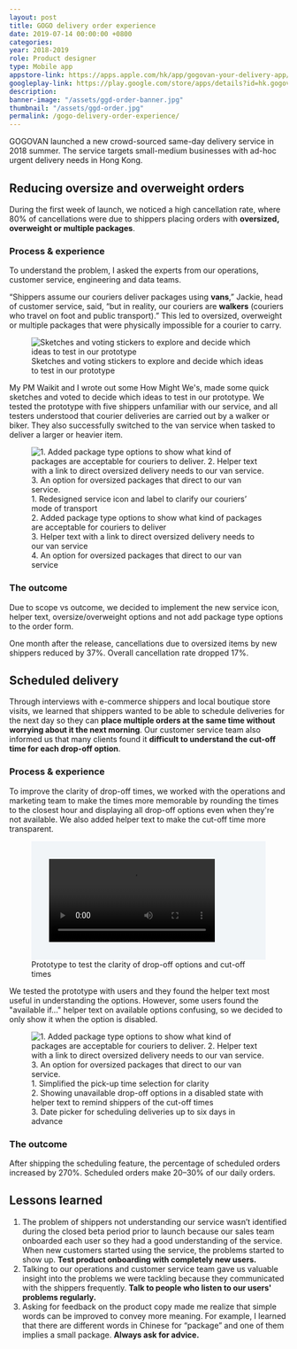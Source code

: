 ```yaml
---
layout: post
title: GOGO delivery order experience
date: 2019-07-14 00:00:00 +0800
categories:
year: 2018-2019
role: Product designer
type: Mobile app
appstore-link: https://apps.apple.com/hk/app/gogovan-your-delivery-app/id708390467?l=en
googleplay-link: https://play.google.com/store/apps/details?id=hk.gogovan.GoGoVanClient2&hl=en
description: 
banner-image: "/assets/ggd-order-banner.jpg"
thumbnail: "/assets/ggd-order.jpg"
permalink: /gogo-delivery-order-experience/
---
```


GOGOVAN launched a new crowd-sourced same-day delivery service in 2018 summer. The service targets small-medium businesses with ad-hoc urgent delivery needs in Hong Kong.

## Reducing oversize and overweight orders

During the first week of launch, we noticed a high cancellation rate, where 80% of cancellations were due to shippers placing orders with **oversized, overweight or multiple packages**. 

### Process & experience

To understand the problem, I asked the experts from our operations, customer service, engineering and data teams. 

“Shippers assume our couriers deliver packages using **vans**,” Jackie, head of customer service, said, “but in reality, our couriers are **walkers** (couriers who travel on foot and public transport).” This led to oversized, overweight or multiple packages that were physically impossible for a courier to carry.

<figure><div  class="ratio-4x3"><img class="lazy" data-src="/assets/ggv-oversize-sketches.jpg" alt="Sketches and voting stickers to explore and decide which ideas to test in our prototype"></div><figcaption>Sketches and voting stickers to explore and decide which ideas to test in our prototype</figcaption></figure>
My PM Waikit and I wrote out some How Might We's, made some quick sketches and voted to decide which ideas to test in our prototype. We tested the prototype with five shippers unfamiliar with our service, and all testers understood that courier deliveries are carried out by a walker or biker. They also successfully switched to the van service when tasked to deliver a larger or heavier item.

<figure>
	<div class="ratio-4x3">
		<img class="lazy" data-src="/assets/ggv-oversize-screens.png" alt="1. Added package type options to show what kind of packages are acceptable for couriers to deliver. 2. Helper text with a link to direct oversized delivery needs to our van service. 3. An option for oversized packages that direct to our van service.">
	</div>
	<figcaption>1. Redesigned service icon and label to clarify our couriers’ mode of transport<br>
	2. Added package type options to show what kind of packages are acceptable for couriers to deliver<br>
	3. Helper text with a link to direct oversized delivery needs to our van service<br>
	4. An option for oversized packages that direct to our van service</figcaption>
</figure>

### The outcome

Due to scope vs outcome, we decided to implement the new service icon, helper text, oversize/overweight options and not add package type options to the order form. 

One month after the release, cancellations due to oversized items by new shippers reduced by 37%. Overall cancellation rate dropped 17%.

## Scheduled delivery

Through interviews with e-commerce shippers and local boutique store visits, we learned that shippers wanted to be able to schedule deliveries for the next day so they can **place multiple orders at the same time without worrying about it the next morning**. Our customer service team also informed us that many clients found it **difficult to understand the cut-off time for each drop-off option**.

### Process & experience

To improve the clarity of drop-off times, we worked with the operations and marketing team to make the times more memorable by rounding the times to the closest hour and displaying all drop-off options even when they're not available. We also added helper text to make the cut-off time more transparent.

<figure>
	<div style="background-color:#F1F5F8;padding: 2rem">
		<video class="lazy" autoplay loop style="max-width:372px;margin:0 auto">
			<source src="/assets/ggd-do-time-prototype.mp4" type="video/mp4">
		</video>
	</div>
	<figcaption>Prototype to test the clarity of drop-off options and cut-off times</figcaption>
</figure>

We tested the prototype with users and they found the helper text most useful in understanding the options. However, some users found the "available if…" helper text on available options confusing, so we decided to only show it when the option is disabled.

<figure>
	<div class="ratio-4x3">
		<img class="lazy" data-src="/assets/ggd-scheduling.png" alt="1. Added package type options to show what kind of packages are acceptable for couriers to deliver. 2. Helper text with a link to direct oversized delivery needs to our van service. 3. An option for oversized packages that direct to our van service.">
	</div>
	<figcaption>1. Simplified the pick-up time selection for clarity<br>
	2. Showing unavailable drop-off options in a disabled state with helper text to remind shippers of the cut-off times<br>
	3. Date picker for scheduling deliveries up to six days in advance</figcaption>
</figure>

### The outcome
After shipping the scheduling feature, the percentage of scheduled orders increased by 270%. Scheduled orders make 20–30% of our daily orders.

## Lessons learned

1. The problem of shippers not understanding our service wasn’t identified during the closed beta period prior to launch because our sales team onboarded each user so they had a good understanding of the service. When new customers started using the service, the problems started to show up. **Test product onboarding with completely new users.**
2. Talking to our operations and customer service team gave us valuable insight into the problems we were tackling because they communicated with the shippers frequently. **Talk to people who listen to  our users' problems regularly.**
3. Asking for feedback on the product copy made me realize that simple words can be improved to convey more meaning. For example, I learned that there are different words in Chinese for “package” and one of them implies a small package. **Always ask for advice.**

